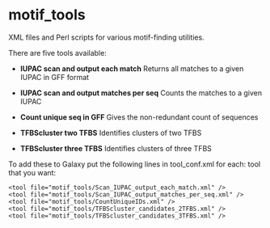 motif_tools
===========

XML files and Perl scripts for various motif-finding utilities.

There are five tools available:

 * **IUPAC scan and output each match** Returns all matches to a given IUPAC in
   GFF format

 * **IUPAC scan and output matches per seq** Counts the matches to a given IUPAC

 * **Count unique seq in GFF** Gives the non-redundant count of sequences

 * **TFBScluster two TFBS** Identifies clusters of two TFBS

 * **TFBScluster three TFBS** Identifies clusters of three TFBS

To add these to Galaxy put the following lines in tool_conf.xml for each:
tool that you want:

    <tool file="motif_tools/Scan_IUPAC_output_each_match.xml" />
    <tool file="motif_tools/Scan_IUPAC_output_matches_per_seq.xml" />
    <tool file="motif_tools/CountUniqueIDs.xml" />
    <tool file="motif_tools/TFBScluster_candidates_2TFBS.xml" />
    <tool file="motif_tools/TFBScluster_candidates_3TFBS.xml" />
